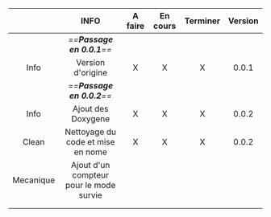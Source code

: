 
|           |                  INFO                   | A faire | En cours | Terminer | Version |
| :-------: | :-------------------------------------: | :-----: | :------: | :------: | :-----: |
|           |       *==**Passage en 0.0.1**==*        |         |          |          |         |
|   Info    |            Version d'origine            |    X    |    X     |    X     |  0.0.1  |
|           |       *==**Passage en 0.0.2**==*        |         |          |          |         |
|   Info    |           Ajout des Doxygene            |    X    |    X     |    X     |  0.0.2  |
|   Clean   |    Nettoyage du code et mise en nome    |    X    |    X     |    X     |  0.0.2  |
| Mecanique | Ajout d'un compteur pour le mode survie |         |          |          |         |
|           |                                         |         |          |          |         |
|           |                                         |         |          |          |         |
